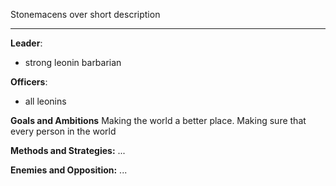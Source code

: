 Stonemacens over 
short description

---

**Leader**:
- strong leonin barbarian

**Officers**:
- all leonins

**Goals and Ambitions**
Making the world a better place. Making sure that every person in the world 

**Methods and Strategies:** 
...

**Enemies and Opposition:** 
...